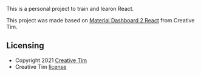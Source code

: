 This is a personal project to train and learon React.

This project was made based on [Material Dashboard 2 React](http://demos.creative-tim.com/material-dashboard-react/#/dashboard?ref=readme-mdr) from Creative Tim.

## Licensing
- Copyright 2021 [Creative Tim](https://www.creative-tim.com?ref=readme-mdr)
- Creative Tim [license](https://www.creative-tim.com/license?ref=readme-mdr)

